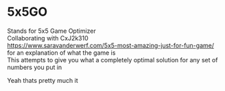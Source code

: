 # 5x5GO
Stands for 5x5 Game Optimizer  
Collaborating with CxJ2k310  
https://www.saravanderwerf.com/5x5-most-amazing-just-for-fun-game/ for an explanation of what the game is  
This attempts to give you what a completely optimal solution for any set of numbers you put in  


Yeah thats pretty much it  

